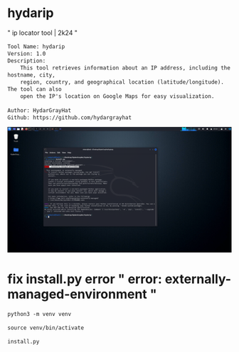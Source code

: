 # hydarip
" ip locator tool | 2k24 "

    Tool Name: hydarip
    Version: 1.0
    Description:
        This tool retrieves information about an IP address, including the hostname, city,
        region, country, and geographical location (latitude/longitude). The tool can also
        open the IP's location on Google Maps for easy visualization.

    Author: HydarGrayHat
    Github: https://github.com/hydargrayhat


![Screenshot](screenshot/screenshot_error.png)
# fix install.py error " error: externally-managed-environment "

```python3 -m venv venv```

```source venv/bin/activate```

```install.py```
